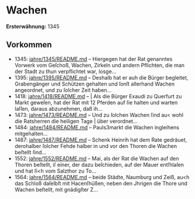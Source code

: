 # Wachen

**Ersterwähnung:** 1345

## Vorkommen
- 1345: [jahre/1345/README.md](../jahre/1345/README.md) – Hiergegen hat der Rat genanntes Vorwerk vom
Geſchoß, Wachen, Zirkeln und andern Pflichten, die man
der Stadt zu thun verpflichtet war, losge...
- 1395: [jahre/1395/README.md](../jahre/1395/README.md) – Deshalb hat er auh die Bürger begleitet,
Grabengänger und Schützen gehalten und ſonſt allerhand
Wachen angeordnet, und zu ſolcher Zeit haben...
- 1418: [jahre/1418/README.md](../jahre/1418/README.md) – | Als die Bürger Exaudi zu Querfurt zu Markt geweſen,
hat der Rat mit 12 Pferden auf ſie halten und warten
laſſen, daraus abzunehmen, daß ih...
- 1473: [jahre/1473/README.md](../jahre/1473/README.md) – Und zu ſolchen
Wachen ſind au< wohl die Ratsherren die heiligen Tage |
über verordnet...
- 1484: [jahre/1484/README.md](../jahre/1484/README.md) – Pauls3markt die Wachen
ingleihens mitgehalten...
- 1487: [jahre/1487/README.md](../jahre/1487/README.md) – Schenk Heinrih hat dem Rate gedräuet, derohalber
ſolcher Fehde halber in und vor den Thoren die Wachen
beſtellt ſind...
- 1552: [jahre/1552/README.md](../jahre/1552/README.md) – Mai, als der Rat die Wachen auf den
Thoren beſtellt, iſ einer, der dazu beſchieden, auf der
Mauer entſhlaſen und hat ſi<h vom Salzthor zu To...
- 1564: [jahre/1564/README.md](../jahre/1564/README.md) – beide Städte, Naumburg und Zeiß, au<h das Schloß
daſelbſt mit Hacenſhüßen, neben den Jhrigen die Thore
und Wachen beſtellt, mit gnädigſter Z...
